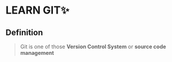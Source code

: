 # LEARN GIT✨

## Definition
  > Git is one of those **Version Control System** or **source code management** 
